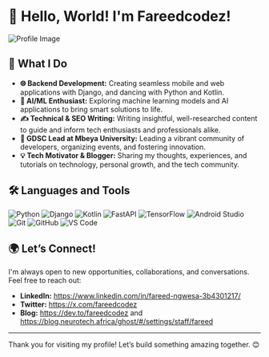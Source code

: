 # 👋 Hello, World! I'm Fareedcodez!

![Profile Image](https://camo.githubusercontent.com/b3449705c5e53c016e661568733f018eaa6f6ec38350e296c8827d94d9a21013/68747470733a2f2f6d656469612e67697068792e636f6d2f6d656469612f7167515567674143335066763638377150432f67697068792e676966)


## 🌟 **What I Do**

- **🌐 Backend Development:** Creating seamless mobile and web applications with Django, and dancing with Python and Kotlin.
- **🤖 AI/ML Enthusiast:** Exploring machine learning models and AI applications to bring smart solutions to life.
- **✍️ Technical & SEO Writing:** Writing insightful, well-researched content to guide and inform tech enthusiasts and professionals alike.
- **💼 GDSC Lead at Mbeya University:** Leading a vibrant community of developers, organizing events, and fostering innovation.
- **💡 Tech Motivator & Blogger:** Sharing my thoughts, experiences, and tutorials on technology, personal growth, and the tech community.


## 🛠️ **Languages and Tools**

![Python](https://img.shields.io/badge/Python-3776AB?style=for-the-badge&logo=python&logoColor=white)
![Django](https://img.shields.io/badge/Django-092E20?style=for-the-badge&logo=django&logoColor=white)
![Kotlin](https://img.shields.io/badge/Kotlin-0095D5?style=for-the-badge&logo=kotlin&logoColor=white)
![FastAPI](https://img.shields.io/badge/FastAPI-009688?style=for-the-badge&logo=fastapi&logoColor=white)
![TensorFlow](https://img.shields.io/badge/TensorFlow-FF6F00?style=for-the-badge&logo=tensorflow&logoColor=white)
![Android Studio](https://img.shields.io/badge/Android_Studio-3DDC84?style=for-the-badge&logo=android-studio&logoColor=white)
![Git](https://img.shields.io/badge/Git-F05032?style=for-the-badge&logo=git&logoColor=white)
![GitHub](https://img.shields.io/badge/GitHub-181717?style=for-the-badge&logo=github&logoColor=white)
![VS Code](https://img.shields.io/badge/VS%20Code-007ACC?style=for-the-badge&logo=visual-studio-code&logoColor=white)


## 🌍 **Let’s Connect!**

I'm always open to new opportunities, collaborations, and conversations. Feel free to reach out:

- **LinkedIn:** https://www.linkedin.com/in/fareed-ngwesa-3b4301217/
- **Twitter:** https://x.com/fareedcodez
- **Blog:** https://dev.to/fareedcodez and https://blog.neurotech.africa/ghost/#/settings/staff/fareed

---

Thank you for visiting my profile! Let’s build something amazing together. 😊
